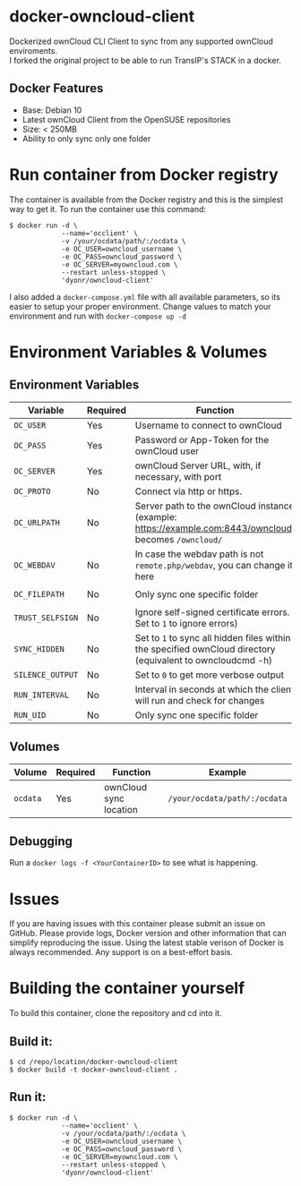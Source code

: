 # docker-owncloud-client
Dockerized ownCloud CLI Client to sync from any supported ownCloud enviroments.  
I forked the original project to be able to run TransIP's STACK in a docker.

## Docker Features
* Base: Debian 10
* Latest ownCloud Client from the OpenSUSE repositories
* Size: < 250MB
* Ability to only sync only one folder

# Run container from Docker registry
The container is available from the Docker registry and this is the simplest way to get it.
To run the container use this command:

```
$ docker run -d \
             --name='occlient' \
             -v /your/ocdata/path/:/ocdata \
             -e OC_USER=owncloud_username \
             -e OC_PASS=owncloud_password \
             -e OC_SERVER=myowncloud.com \
             --restart unless-stopped \
             'dyonr/owncloud-client'
```

I also added a `docker-compose.yml` file with all available parameters, so its easier to setup your proper environment. Change values to match your environment and run with `docker-compose up -d`

# Environment Variables & Volumes
## Environment Variables
| Variable | Required | Function | Example | Default |
|----------|----------|----------|----------|----------|
|`OC_USER`| Yes | Username to connect to ownCloud |`OC_USER=dyonr`||
|`OC_PASS`| Yes | Password or App-Token for the ownCloud user |`OC_PASS=ac98df79ed7fb`||
|`OC_SERVER`| Yes | ownCloud Server URL, with, if necessary, with port |`OC_SERVER=example.com:8443`||
|`OC_PROTO`| No | Connect via http or https. |`OC_PROTO=https`|`https`|
|`OC_URLPATH`| No | Server path to the ownCloud instance (example: https://example.com:8443/owncloud/ becomes `/owncloud/` |`OC_URLPATH=/owncloud/`| `/owncloud/`|
|`OC_WEBDAV`| No | In case the webdav path is not `remote.php/webdav`, you can change it here |`OC_WEBDAV=remote.php/webdav`| `remote.php/webdav` |
|`OC_FILEPATH`| No | Only sync one specific folder |`OC_FILEPATH=/Pictures/Holiday-2020`|`/`|
|`TRUST_SELFSIGN`| No | Ignore self-signed certificate errors. Set to `1` to ignore errors)|`TRUST_SELFSIGN=002`|`0`|
|`SYNC_HIDDEN`| No | Set to `1` to sync all hidden files within the specified ownCloud directory (equivalent to owncloudcmd -h) |`SYNC_HIDDEN=0`|`0`|
|`SILENCE_OUTPUT`| No | Set to `0` to get more verbose output |`SILENCE_OUTPUT=1`|`1`|
|`RUN_INTERVAL`| No | Interval in seconds at which the client will run and check for changes |`RUN_INTERVAL=60`|`30`|
|`RUN_UID`| No | Only sync one specific folder |`RUN_UID=1000`|`1000`|

## Volumes
| Volume | Required | Function | Example |
|----------|----------|----------|----------|
| `ocdata` | Yes | ownCloud sync location | `/your/ocdata/path/:/ocdata`|

## Debugging
Run a `docker logs -f <YourContainerID>` to see what is happening.

# Issues
If you are having issues with this container please submit an issue on GitHub.
Please provide logs, Docker version and other information that can simplify reproducing the issue.
Using the latest stable verison of Docker is always recommended. Any support is on a best-effort basis.

# Building the container yourself
To build this container, clone the repository and cd into it.

## Build it:
```
$ cd /repo/location/docker-owncloud-client
$ docker build -t docker-owncloud-client .
```
## Run it:
```
$ docker run -d \
             --name='occlient' \
             -v /your/ocdata/path/:/ocdata \
             -e OC_USER=owncloud_username \
             -e OC_PASS=owncloud_password \
             -e OC_SERVER=myowncloud.com \
             --restart unless-stopped \
             'dyonr/owncloud-client'
```

